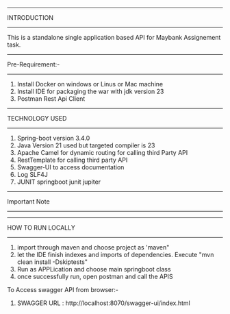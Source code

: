******************************
INTRODUCTION
******************************

This is a standalone single application based API for Maybank Assignement task.

****************
Pre-Requirement:-
*****************

1) Install Docker on windows or Linus or Mac machine
2) Install IDE for packaging the war with jdk version 23
3) Postman Rest Api Client

*******************
TECHNOLOGY USED
*******************

1) Spring-boot version 3.4.0
2) Java Version 21 used but targeted compiler is 23
3) Apache Camel for dynamic routing for calling third Party API
4) RestTemplate for calling third party API
5) Swagger-UI to access documentation
6) Log SLF4J
7) JUNIT springboot junit jupiter


**************
Important Note
**************

	  
*****************
HOW TO RUN LOCALLY
*****************

1) import through maven and choose project as 'maven"
2) let the IDE finish indexes and imports of dependencies. Execute "mvn clean install -Dskiptests"
3) Run as APPLication and choose main springboot class
4) once successfully run, open postman and call the APIS

To Access swagger API from browser:-

1) SWAGGER URL : http://localhost:8070/swagger-ui/index.html



